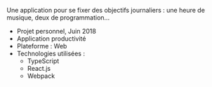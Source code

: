 Une application pour se fixer des objectifs journaliers : une heure de musique, deux de programmation...

+ Projet personnel, Juin 2018
+ Application productivité
+ Plateforme : Web
+ Technologies utilisées :
    - TypeScript
    - React.js
    - Webpack